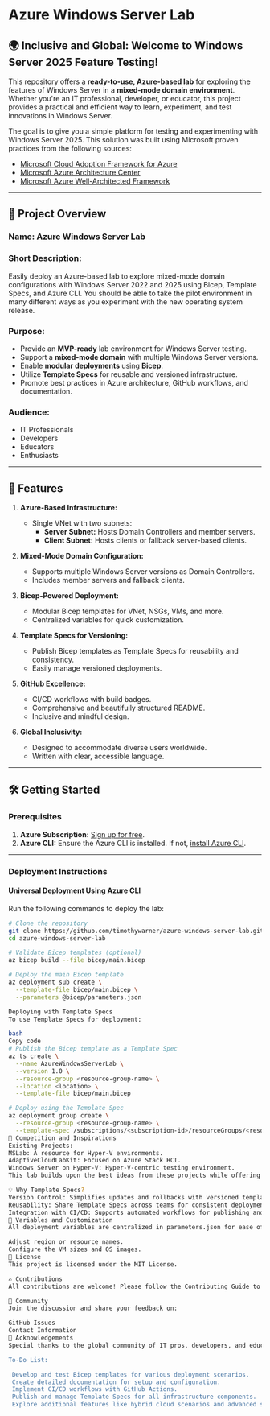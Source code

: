 # Azure Windows Server Lab

## 🌍 Inclusive and Global: Welcome to Windows Server 2025 Feature Testing!

This repository offers a **ready-to-use, Azure-based lab** for exploring the features of Windows Server in a **mixed-mode domain environment**. Whether you're an IT professional, developer, or educator, this project provides a practical and efficient way to learn, experiment, and test innovations in Windows Server.

The goal is to give you a simple platform for testing and experimenting with Windows Server 2025. This solution was built using Microsoft proven practices from the following sources:

- [Microsoft Cloud Adoption Framework for Azure](https://learn.microsoft.com/en-us/azure/cloud-adoption-framework/)
- [Microsoft Azure Architecture Center](https://learn.microsoft.com/en-us/azure/architecture/)
- [Microsoft Azure Well-Architected Framework](https://learn.microsoft.com/en-us/azure/architecture/framework/)

---

## 🎯 Project Overview

### **Name:** Azure Windows Server Lab

### **Short Description:**
Easily deploy an Azure-based lab to explore mixed-mode domain configurations with Windows Server 2022 and 2025 using Bicep, Template Specs, and Azure CLI. You should be able to take the pilot environment in many different ways as you experiment with the new operating system release.

### **Purpose:**
- Provide an **MVP-ready** lab environment for Windows Server testing.
- Support a **mixed-mode domain** with multiple Windows Server versions.
- Enable **modular deployments** using **Bicep**.
- Utilize **Template Specs** for reusable and versioned infrastructure.
- Promote best practices in Azure architecture, GitHub workflows, and documentation.

### **Audience:**
- IT Professionals
- Developers
- Educators
- Enthusiasts

---

## 🚀 Features

1. **Azure-Based Infrastructure:**
   - Single VNet with two subnets:
     - **Server Subnet:** Hosts Domain Controllers and member servers.
     - **Client Subnet:** Hosts clients or fallback server-based clients.

2. **Mixed-Mode Domain Configuration:**
   - Supports multiple Windows Server versions as Domain Controllers.
   - Includes member servers and fallback clients.

3. **Bicep-Powered Deployment:**
   - Modular Bicep templates for VNet, NSGs, VMs, and more.
   - Centralized variables for quick customization.

4. **Template Specs for Versioning:**
   - Publish Bicep templates as Template Specs for reusability and consistency.
   - Easily manage versioned deployments.

5. **GitHub Excellence:**
   - CI/CD workflows with build badges.
   - Comprehensive and beautifully structured README.
   - Inclusive and mindful design.

6. **Global Inclusivity:**
   - Designed to accommodate diverse users worldwide.
   - Written with clear, accessible language.

---

## 🛠️ Getting Started

### **Prerequisites**

1. **Azure Subscription:** [Sign up for free](https://azure.microsoft.com/free/).
2. **Azure CLI:** Ensure the Azure CLI is installed. If not, [install Azure CLI](https://learn.microsoft.com/en-us/cli/azure/install-azure-cli).

---

### Deployment Instructions

#### Universal Deployment Using Azure CLI

Run the following commands to deploy the lab:

```bash
# Clone the repository
git clone https://github.com/timothywarner/azure-windows-server-lab.git
cd azure-windows-server-lab

# Validate Bicep templates (optional)
az bicep build --file bicep/main.bicep

# Deploy the main Bicep template
az deployment sub create \
  --template-file bicep/main.bicep \
  --parameters @bicep/parameters.json

Deploying with Template Specs
To use Template Specs for deployment:

bash
Copy code
# Publish the Bicep template as a Template Spec
az ts create \
  --name AzureWindowsServerLab \
  --version 1.0 \
  --resource-group <resource-group-name> \
  --location <location> \
  --template-file bicep/main.bicep

# Deploy using the Template Spec
az deployment group create \
  --resource-group <resource-group-name> \
  --template-spec /subscriptions/<subscription-id>/resourceGroups/<resource-group-name>/providers/Microsoft.Resources/templateSpecs/AzureWindowsServerLab/versions/1.0
🔗 Competition and Inspirations
Existing Projects:
MSLab: A resource for Hyper-V environments.
AdaptiveCloudLabKit: Focused on Azure Stack HCI.
Windows Server on Hyper-V: Hyper-V-centric testing environment.
This lab builds upon the best ideas from these projects while offering a cloud-native, Azure-focused solution.

💡 Why Template Specs?
Version Control: Simplifies updates and rollbacks with versioned templates.
Reusability: Share Template Specs across teams for consistent deployments.
Integration with CI/CD: Supports automated workflows for publishing and testing templates.
🧠 Variables and Customization
All deployment variables are centralized in parameters.json for ease of use. Modify them to:

Adjust region or resource names.
Configure the VM sizes and OS images.
📜 License
This project is licensed under the MIT License.

✍️ Contributions
All contributions are welcome! Please follow the Contributing Guide to submit your ideas, bug fixes, or improvements.

📣 Community
Join the discussion and share your feedback on:

GitHub Issues
Contact Information
🌟 Acknowledgements
Special thanks to the global community of IT pros, developers, and educators who inspire innovation every day. Together, let's embrace the future of Windows Server!

To-Do List:

 Develop and test Bicep templates for various deployment scenarios.
 Create detailed documentation for setup and configuration.
 Implement CI/CD workflows with GitHub Actions.
 Publish and manage Template Specs for all infrastructure components.
 Explore additional features like hybrid cloud scenarios and advanced security configurations.








